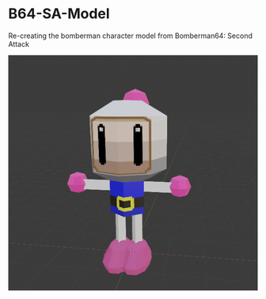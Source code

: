 # B64-SA-Model

Re-creating the bomberman character model from Bomberman64: Second Attack

![a quick demo gif](progress_renders/tposing.gif)
